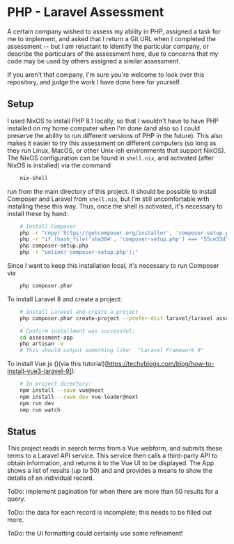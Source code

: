 PHP - Laravel Assessment
========================

A certain company wished to assess my ability in PHP, assigned a task for me to implement, and
asked that I return a Git URL when I completed the assessment -- but I am reluctant to identify
the particular company, or describe the particulars of the assessment here, due to concerns that
my code may be used by others assigned a similar assessment.

If you aren't that company, I'm sure you're welcome to look over this repository, and judge
the work I have done here for yourself.


Setup
-----

I used NixOS to install PHP 8.1 locally, so that I wouldn't have to have PHP installed on my
home computer when I'm done (and also so I could preserve the ability to run different versions
of PHP in the future).  This also makes it easier to try this assessment on different computers
(so long as they run Linux, MacOS, or other Unix-ish environments that support NixOS).  The NixOS
configuration can be found in `shell.nix`, and activated (after NixOS is installed) via the command

```bash
    nix-shell
```
run from the main directory of this project.  It should be possible to install Composer and
Laravel from `shell.nix`, but I'm still uncomfortable with installing these this way.  Thus,
once the shell is activated, it's necessary to install these by hand:

```bash
    # Install Composer
    php -r "copy('https://getcomposer.org/installer', 'composer-setup.php');"
    php -r "if (hash_file('sha384', 'composer-setup.php') === '55ce33d7678c5a611085589f1f3ddf8b3c52d662cd01d4ba75c0ee0459970c2200a51f492d557530c71c15d8dba01eae') { echo 'Installer verified'; } else { echo 'Installer corrupt'; unlink('composer-setup.php'); } echo PHP_EOL;"
    php composer-setup.php
    php -r "unlink('composer-setup.php');"
```

Since I want to keep this installation local, it's necessary to run Composer via
```bash
    php composer.phar
```

To install Laravel 8 and create a project:

```bash
    # Install Laravel and create a project
    php composer.phar create-project --prefer-dist laravel/laravel assessment-app 9

    # Confirm installment was successful:
    cd assessment-app
    php artisan -V
    # This should output something like:  "Laravel Framework 9"
```

To install Vue.js ()(via this tutorial)[https://techvblogs.com/blog/how-to-install-vue3-laravel-9]):

```bash
    # In project directory:
    npm install --save vue@next
    npm install --save-dev vue-loader@next
    npm run dev
    nmp run watch
```


Status
------

This project reads in search terms from a Vue webform, and submits these terms to a Laravel
API service.  This service then calls a third-party API to obtain information, and returns it
to the Vue UI to be displayed.  The App shows a list of results (up to 50) and and provides a
means to show the details of an individual record.

ToDo:  implement pagination for when there are more than 50 results for a query.

ToDo:  the data for each record is incomplete; this needs to be filled out more.

ToDo:  the UI formatting could certainly use some refinement!
